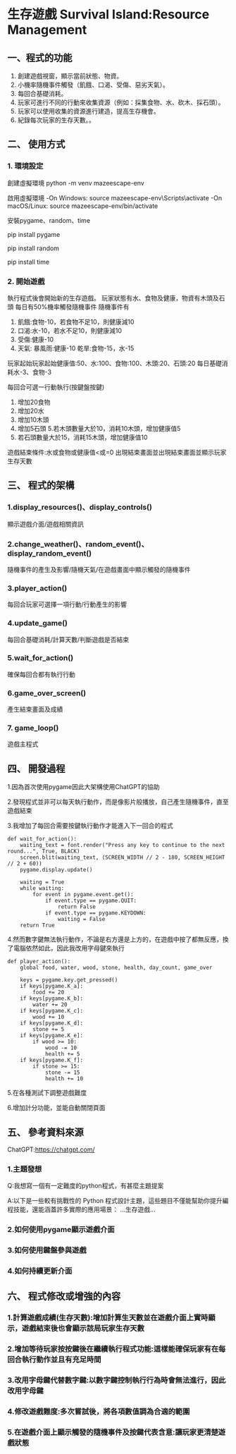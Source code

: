# 生存遊戲 Survival Island:Resource Management

## 一、程式的功能

1.	創建遊戲視窗，顯示當前狀態、物資。
2.	小機率隨機事件觸發（飢餓、口渴、受傷、惡劣天氣）。
3.	每回合基礎消耗。
4.	玩家可進行不同的行動來收集資源（例如：採集食物、水、砍木、採石頭）。
5.	玩家可以使用收集的資源進行建造，提高生存機會。
6.	紀錄每次玩家的生存天數。。

## 二、	使用方式

### 1. 環境設定

創建虛擬環境
python -m venv mazeescape-env

啟用虛擬環境
-On Windows:
source mazeescape-env\Scripts\activate
-On macOS/Linux:
source mazeescape-env/bin/activate


安裝pygame、random、time

pip install pygame

pip install random

pip install time

### 2. 開始遊戲

執行程式後會開始新的生存遊戲。
玩家狀態有水、食物及健康，物資有木頭及石頭
每日有50%機率觸發隨機事件
隨機事件有
1. 飢餓:食物-10，若食物不足10，則健康減10
2. 口渴:水-10，若水不足10，則健康減10
3. 受傷:健康-10
4. 天氣:
    暴風雨:健康-10
    乾旱:食物-15，水-15

玩家起始玩家起始健康值:50、水:100、食物:100、木頭:20、石頭:20
每日基礎消耗水-3、食物-3

每回合可選一行動執行(按鍵盤按鍵)
1. 增加20食物
2. 增加20水
3. 增加10木頭
4. 增加5石頭
5.若木頭數量大於10，消耗10木頭，增加健康值5
6. 若石頭數量大於15，消耗15木頭，增加健康值10

遊戲結束條件:水或食物或健康值<或=0
出現結束畫面並出現結束畫面並顯示玩家生存天數

## 三、	程式的架構
### 1.display_resources()、display_controls()
顯示遊戲介面/遊戲相關資訊
### 2.change_weather()、random_event()、display_random_event()
隨機事件的產生及影響/隨機天氣/在遊戲畫面中顯示觸發的隨機事件
### 3.player_action()
每回合玩家可選擇一項行動/行動產生的影響
### 4.update_game()
每回合基礎消耗/計算天數/判斷遊戲是否結束
### 5.wait_for_action()
確保每回合都有執行行動
### 6.game_over_screen()
產生結束畫面及成績
### 7. game_loop()
遊戲主程式

## 四、	開發過程

1.因為首次使用pygame因此大架構使用ChatGPT的協助

2.發現程式並非可以每天執行動作，而是像影片般播放，自己產生隨機事件，直至遊戲結束

3.我增加了每回合需要按鍵執行動作才能進入下一回合的程式

    def wait_for_action():
        waiting_text = font.render("Press any key to continue to the next round...", True, BLACK)
        screen.blit(waiting_text, (SCREEN_WIDTH // 2 - 180, SCREEN_HEIGHT // 2 + 60))
        pygame.display.update()
        
        waiting = True
        while waiting:
            for event in pygame.event.get():
                if event.type == pygame.QUIT:
                    return False
                if event.type == pygame.KEYDOWN:
                    waiting = False
        return True
4.然而數字鍵無法執行動作，不論是右方還是上方的，在遊戲中按了都無反應，換了電腦依然如此，因此我改用字母鍵來執行

    def player_action():
        global food, water, wood, stone, health, day_count, game_over
    
        keys = pygame.key.get_pressed()
        if keys[pygame.K_a]: 
            food += 20
        if keys[pygame.K_b]: 
            water += 20
        if keys[pygame.K_c]:  
            wood += 10
        if keys[pygame.K_d]:  
            stone += 5
        if keys[pygame.K_e]:  
            if wood >= 10:
                wood -= 10
                health += 5
        if keys[pygame.K_f]:  
            if stone >= 15:
                stone -= 15
                health += 10

5.在各種測試下調整遊戲難度

6.增加計分功能，並能自動關閉頁面

## 五、	參考資料來源

ChatGPT:https://chatgpt.com/
### 1.主題發想
Q:我想寫一個有一定難度的python程式，有甚麼主題提案

A:以下是一些較有挑戰性的 Python 程式設計主題，這些題目不僅能幫助你提升編程技能，還能涵蓋許多實際的應用場景：
...生存遊戲...
### 2.如何使用pygame顯示遊戲介面
### 3.如何使用鍵盤參與遊戲
### 4.如何持續更新介面

## 六、	程式修改或增強的內容

### 1.計算遊戲成績(生存天數):增加計算生天數並在遊戲介面上實時顯示，遊戲結束後也會顯示該局玩家生存天數
### 2.增加等待玩家按按鍵後在繼續執行程式功能:這樣能確保玩家有在每回合執行動作並且有充足時間
### 3.改用字母鍵代替數字鍵:以數字鍵控制執行行為時會無法進行，因此改用字母鍵
### 4.修改遊戲難度:多次嘗試後，將各項數值調為合適的範圍
### 5.在遊戲介面上顯示觸發的隨機事件及按鍵代表含意:讓玩家更清楚遊戲狀態
